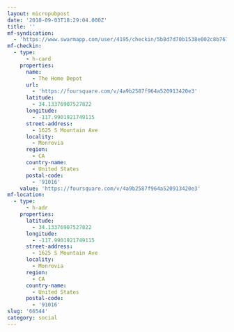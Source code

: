 ```yaml
---
layout: micropubpost
date: '2018-09-03T18:29:04.000Z'
title: ''
mf-syndication:
  - 'https://www.swarmapp.com/user/4195/checkin/5b8d7d70b1538e002c8b7670'
mf-checkin:
  - type:
      - h-card
    properties:
      name:
        - The Home Depot
      url:
        - 'https://foursquare.com/v/4a9b2587f964a520913420e3'
      latitude:
        - 34.13376907527822
      longitude:
        - -117.9901921749115
      street-address:
        - 1625 S Mountain Ave
      locality:
        - Monrovia
      region:
        - CA
      country-name:
        - United States
      postal-code:
        - '91016'
    value: 'https://foursquare.com/v/4a9b2587f964a520913420e3'
mf-location:
  - type:
      - h-adr
    properties:
      latitude:
        - 34.13376907527822
      longitude:
        - -117.9901921749115
      street-address:
        - 1625 S Mountain Ave
      locality:
        - Monrovia
      region:
        - CA
      country-name:
        - United States
      postal-code:
        - '91016'
slug: '66544'
category: social
---
```

